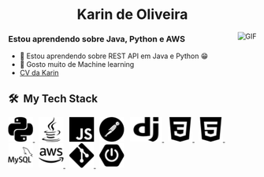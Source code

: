 <h1 align="center">Karin de Oliveira</h1>

<!-- ![](https://camo.githubusercontent.com/5ff9182d12e799168a3bb67b88df7388ae08ede3/68747470733a2f2f6d69726f2e6d656469756d2e636f6d2f6d61782f3837352f312a7164415731546a434e353768316c6275757a766368672e676966 "Link to gif")
-->

<img align="right" height="270px" alt="GIF" src="https://camo.githubusercontent.com/5ff9182d12e799168a3bb67b88df7388ae08ede3/68747470733a2f2f6d69726f2e6d656469756d2e636f6d2f6d61782f3837352f312a7164415731546a434e353768316c6275757a766368672e676966" /> 

### Estou aprendendo sobre Java, Python e AWS
- 🔭 Estou aprendendo sobre REST API em Java e Python :grin:
- 🐍 Gosto muito de Machine learning
- <a href=“https://karindanoli.github.io/“>CV da Karin</a>


<h2> 🛠 &nbsp;My Tech Stack</h2>
<a href="https://www.python.org" target="_blank"> <img src="images/python.svg" alt="python" width="50" height="50" title="Python"/> </a>
&nbsp;
<a href="" target="_blank"> <img src="images/java.svg" alt="java" width="50" height="50" title="java"/></a> 
&nbsp;
<a href="" target="_blank"> <img src="images/javascript.svg" alt="java" width="50" height="50" title="javascript"/></a>
&nbsp;
<a href="" target="_blank"> <img src="images/postman.svg" alt="postman" width="50" height="50" title="postman"/></a> 
&nbsp;
<a href="https://www.djangoproject.com/" target="_blank"> <img src="images/django.svg" alt="django" width="65" height="50" title="Django"/> </a>
&nbsp;
<a href="https://www.w3schools.com/css/" target="_blank"> <img src="images/css3.svg" alt="css3" width="50" height="50" title="CSS"/> </a>
&nbsp;
<a href="https://www.w3.org/html/" target="_blank"> <img src="images/html5.svg" alt="html5" width="50" height="50" title="HTML"/> </a>
&nbsp;
<a href="https://www.mysql.com/" target="_blank"> <img src="images/mysql.svg" alt="mysql" width="50" height="50" title="MySQL"/></a>
&nbsp; 
<a href="" target="_blank"> <img src="images/amazonaws.svg" alt="AWS" width="50" height="50" title="AWS"/> </a>
&nbsp;
<a href="https://git-scm.com/" target="_blank"> <img src="images/git.svg" alt="git" width="50" height="50" title="GIT"/> </a> 
&nbsp;
<a href="" target="_blank"> <img src="images/springboot.svg" alt="SpringBoot" width="50" height="50" title="SpringBoot"/> </a>

 
